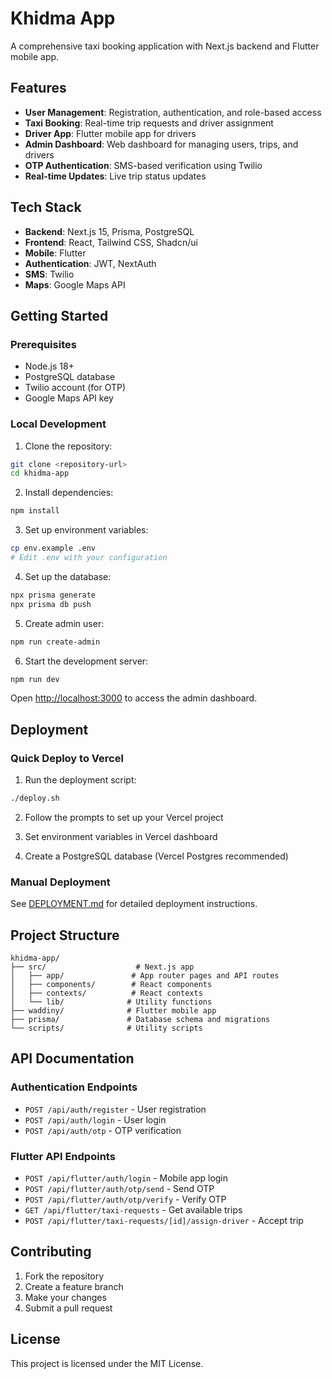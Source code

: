 # Khidma App

A comprehensive taxi booking application with Next.js backend and Flutter mobile app.

## Features

- **User Management**: Registration, authentication, and role-based access
- **Taxi Booking**: Real-time trip requests and driver assignment
- **Driver App**: Flutter mobile app for drivers
- **Admin Dashboard**: Web dashboard for managing users, trips, and drivers
- **OTP Authentication**: SMS-based verification using Twilio
- **Real-time Updates**: Live trip status updates

## Tech Stack

- **Backend**: Next.js 15, Prisma, PostgreSQL
- **Frontend**: React, Tailwind CSS, Shadcn/ui
- **Mobile**: Flutter
- **Authentication**: JWT, NextAuth
- **SMS**: Twilio
- **Maps**: Google Maps API

## Getting Started

### Prerequisites

- Node.js 18+
- PostgreSQL database
- Twilio account (for OTP)
- Google Maps API key

### Local Development

1. Clone the repository:
```bash
git clone <repository-url>
cd khidma-app
```

2. Install dependencies:
```bash
npm install
```

3. Set up environment variables:
```bash
cp env.example .env
# Edit .env with your configuration
```

4. Set up the database:
```bash
npx prisma generate
npx prisma db push
```

5. Create admin user:
```bash
npm run create-admin
```

6. Start the development server:
```bash
npm run dev
```

Open [http://localhost:3000](http://localhost:3000) to access the admin dashboard.

## Deployment

### Quick Deploy to Vercel

1. Run the deployment script:
```bash
./deploy.sh
```

2. Follow the prompts to set up your Vercel project

3. Set environment variables in Vercel dashboard

4. Create a PostgreSQL database (Vercel Postgres recommended)

### Manual Deployment

See [DEPLOYMENT.md](./DEPLOYMENT.md) for detailed deployment instructions.

## Project Structure

```
khidma-app/
├── src/                    # Next.js app
│   ├── app/               # App router pages and API routes
│   ├── components/        # React components
│   ├── contexts/          # React contexts
│   └── lib/              # Utility functions
├── waddiny/              # Flutter mobile app
├── prisma/               # Database schema and migrations
└── scripts/              # Utility scripts
```

## API Documentation

### Authentication Endpoints
- `POST /api/auth/register` - User registration
- `POST /api/auth/login` - User login
- `POST /api/auth/otp` - OTP verification

### Flutter API Endpoints
- `POST /api/flutter/auth/login` - Mobile app login
- `POST /api/flutter/auth/otp/send` - Send OTP
- `POST /api/flutter/auth/otp/verify` - Verify OTP
- `GET /api/flutter/taxi-requests` - Get available trips
- `POST /api/flutter/taxi-requests/[id]/assign-driver` - Accept trip

## Contributing

1. Fork the repository
2. Create a feature branch
3. Make your changes
4. Submit a pull request

## License

This project is licensed under the MIT License.
